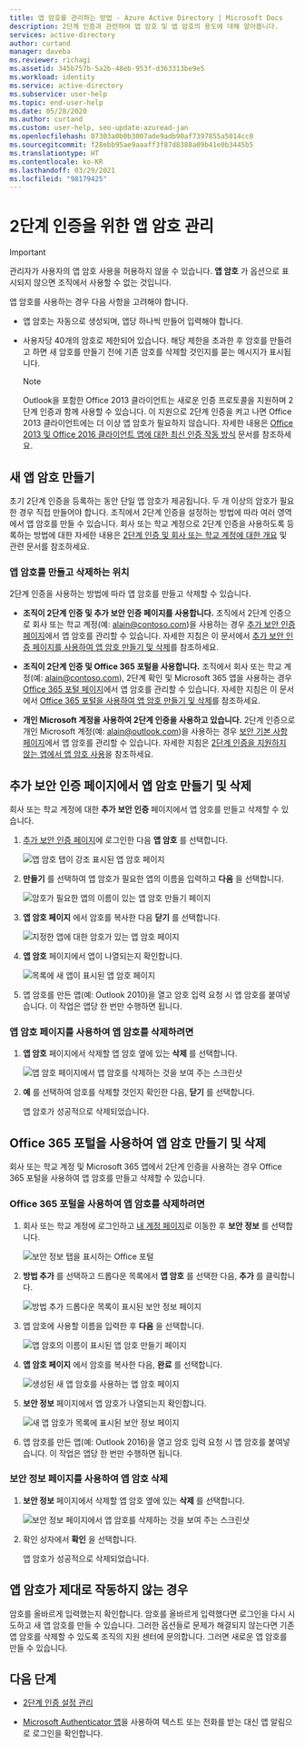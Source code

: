 ```yaml
---
title: 앱 암호를 관리하는 방법 - Azure Active Directory | Microsoft Docs
description: 2단계 인증과 관련하여 앱 암호 및 앱 암호의 용도에 대해 알아봅니다.
services: active-directory
author: curtand
manager: daveba
ms.reviewer: richagi
ms.assetid: 345b757b-5a2b-48eb-953f-d363313be9e5
ms.workload: identity
ms.service: active-directory
ms.subservice: user-help
ms.topic: end-user-help
ms.date: 05/28/2020
ms.author: curtand
ms.custom: user-help, seo-update-azuread-jan
ms.openlocfilehash: 07303a0b0b3007ade9adb90af7397855a5014cc0
ms.sourcegitcommit: f28ebb95ae9aaaff3f87d8388a09b41e0b3445b5
ms.translationtype: HT
ms.contentlocale: ko-KR
ms.lasthandoff: 03/29/2021
ms.locfileid: "98179425"
---
```

# <a name="manage-app-passwords-for-two-step-verification"></a>2단계 인증을 위한 앱 암호 관리

> [!Important]
>관리자가 사용자의 앱 암호 사용을 허용하지 않을 수 있습니다. **앱 암호** 가 옵션으로 표시되지 않으면 조직에서 사용할 수 없는 것입니다.

앱 암호를 사용하는 경우 다음 사항을 고려해야 합니다.

- 앱 암호는 자동으로 생성되며, 앱당 하나씩 만들어 입력해야 합니다.

- 사용자당 40개의 암호로 제한되어 있습니다. 해당 제한을 초과한 후 암호를 만들려고 하면 새 암호를 만들기 전에 기존 암호를 삭제할 것인지를 묻는 메시지가 표시됩니다.

    >[!Note]
    >Outlook을 포함한 Office 2013 클라이언트는 새로운 인증 프로토콜을 지원하며 2단계 인증과 함께 사용할 수 있습니다. 이 지원으로 2단계 인증을 켜고 나면 Office 2013 클라이언트에는 더 이상 앱 암호가 필요하지 않습니다. 자세한 내용은 [Office 2013 및 Office 2016 클라이언트 앱에 대한 최신 인증 작동 방식](https://support.office.com/article/how-modern-authentication-works-for-office-2013-and-office-2016-client-apps-e4c45989-4b1a-462e-a81b-2a13191cf517) 문서를 참조하세요.

## <a name="create-new-app-passwords"></a>새 앱 암호 만들기

초기 2단계 인증을 등록하는 동안 단일 앱 암호가 제공됩니다. 두 개 이상의 암호가 필요한 경우 직접 만들어야 합니다. 조직에서 2단계 인증을 설정하는 방법에 따라 여러 영역에서 앱 암호를 만들 수 있습니다. 회사 또는 학교 계정으로 2단계 인증을 사용하도록 등록하는 방법에 대한 자세한 내용은 [2단계 인증 및 회사 또는 학교 계정에 대한 개요](multi-factor-authentication-end-user-first-time.md) 및 관련 문서를 참조하세요.

### <a name="where-to-create-and-delete-your-app-passwords"></a>앱 암호를 만들고 삭제하는 위치

2단계 인증을 사용하는 방법에 따라 앱 암호를 만들고 삭제할 수 있습니다.

- **조직이 2단계 인증 및 추가 보안 인증 페이지를 사용합니다.** 조직에서 2단계 인증으로 회사 또는 학교 계정(예: alain@contoso.com)을 사용하는 경우 [추가 보안 인증 페이지](https://account.activedirectory.windowsazure.com/Proofup.aspx)에서 앱 암호를 관리할 수 있습니다. 자세한 지침은 이 문서에서 [추가 보안 인증 페이지를 사용하여 앱 암호 만들기 및 삭제](#create-and-delete-app-passwords-from-the-additional-security-verification-page)를 참조하세요.

- **조직이 2단계 인증 및 Office 365 포털을 사용합니다.** 조직에서 회사 또는 학교 계정(예: alain@contoso.com), 2단계 확인 및 Microsoft 365 앱을 사용하는 경우 [Office 365 포털 페이지](https://www.office.com)에서 앱 암호를 관리할 수 있습니다. 자세한 지침은 이 문서에서 [Office 365 포털을 사용하여 앱 암호 만들기 및 삭제](#create-and-delete-app-passwords-using-the-office-365-portal)를 참조하세요.

- **개인 Microsoft 계정을 사용하여 2단계 인증을 사용하고 있습니다.** 2단계 인증으로 개인 Microsoft 계정(예: alain@outlook.com)을 사용하는 경우 [보안 기본 사항 페이지](https://account.microsoft.com/security/)에서 앱 암호를 관리할 수 있습니다. 자세한 지침은 [2단계 인증을 지원하지 않는 앱에서 앱 암호 사용](https://support.microsoft.com/help/12409/microsoft-account-app-passwords-and-two-step-verification)을 참조하세요.

## <a name="create-and-delete-app-passwords-from-the-additional-security-verification-page"></a>추가 보안 인증 페이지에서 앱 암호 만들기 및 삭제

회사 또는 학교 계정에 대한 **추가 보안 인증** 페이지에서 앱 암호를 만들고 삭제할 수 있습니다.

1. [추가 보안 인증 페이지](https://account.activedirectory.windowsazure.com/Proofup.aspx)에 로그인한 다음 **앱 암호** 를 선택합니다.

    ![앱 암호 탭이 강조 표시된 앱 암호 페이지](media/multi-factor-authentication-end-user-app-passwords/mfa-app-passwords-page.png)

2. **만들기** 를 선택하여 앱 암호가 필요한 앱의 이름을 입력하고 **다음** 을 선택합니다.

    ![암호가 필요한 앱의 이름이 있는 앱 암호 만들기 페이지](media/multi-factor-authentication-end-user-app-passwords/mfa-create-app-password-page.png)

3. **앱 암호 페이지** 에서 암호를 복사한 다음 **닫기** 를 선택합니다.

    ![지정한 앱에 대한 암호가 있는 앱 암호 페이지](media/multi-factor-authentication-end-user-app-passwords/mfa-your-app-password-page.png)

4. **앱 암호** 페이지에서 앱이 나열되는지 확인합니다.

    ![목록에 새 앱이 표시된 앱 암호 페이지](media/multi-factor-authentication-end-user-app-passwords/mfa-app-passwords-page-with-new-password.png)  

5. 앱 암호를 만든 앱(예: Outlook 2010)을 열고 암호 입력 요청 시 앱 암호를 붙여넣습니다. 이 작업은 앱당 한 번만 수행하면 됩니다.

### <a name="to-delete-an-app-password-using-the-app-passwords-page"></a>앱 암호 페이지를 사용하여 앱 암호를 삭제하려면

1. **앱 암호** 페이지에서 삭제할 앱 암호 옆에 있는 **삭제** 를 선택합니다.

   ![앱 암호 페이지에서 앱 암호를 삭제하는 것을 보여 주는 스크린샷](media/multi-factor-authentication-end-user-app-passwords/mfa-app-passwords-page-delete.png)

2. **예** 를 선택하여 암호를 삭제할 것인지 확인한 다음, **닫기** 를 선택합니다.

    앱 암호가 성공적으로 삭제되었습니다.

## <a name="create-and-delete-app-passwords-using-the-office-365-portal"></a>Office 365 포털을 사용하여 앱 암호 만들기 및 삭제

회사 또는 학교 계정 및 Microsoft 365 앱에서 2단계 인증을 사용하는 경우 Office 365 포털을 사용하여 앱 암호를 만들고 삭제할 수 있습니다.

### <a name="to-create-app-passwords-using-the-office-365-portal"></a>Office 365 포털을 사용하여 앱 암호를 삭제하려면

1. 회사 또는 학교 계정에 로그인하고 [내 계정 페이지](https://myaccount.microsoft.com)로 이동한 후 **보안 정보** 를 선택합니다.

    ![보안 정보 탭을 표시하는 Office 포털](media/multi-factor-authentication-end-user-app-passwords/mfa-security-info.png)

2. **방법 추가** 를 선택하고 드롭다운 목록에서 **앱 암호** 를 선택한 다음, **추가** 를 클릭합니다.

    ![방법 추가 드롭다운 목록이 표시된 보안 정보 페이지](media/multi-factor-authentication-end-user-app-passwords/mfa-add-method.png)

3. 앱 암호에 사용할 이름을 입력한 후 **다음** 을 선택합니다.

    ![앱 암호의 이름이 표시된 앱 암호 만들기 페이지](media/multi-factor-authentication-end-user-app-passwords/mfa-enter-app-password-name.png)

4. **앱 암호 페이지** 에서 암호를 복사한 다음, **완료** 를 선택합니다.

    ![생성된 새 앱 암호를 사용하는 앱 암호 페이지](media/multi-factor-authentication-end-user-app-passwords/mfa-copy-app-password.png)

5. **보안 정보** 페이지에서 앱 암호가 나열되는지 확인합니다.

    ![새 앱 암호가 목록에 표시된 보안 정보 페이지](media/multi-factor-authentication-end-user-app-passwords/mfa-verify-app-password.png)  

6. 앱 암호를 만든 앱(예: Outlook 2016)을 열고 암호 입력 요청 시 앱 암호를 붙여넣습니다. 이 작업은 앱당 한 번만 수행하면 됩니다.

### <a name="to-delete-app-passwords-using-the-security-info-page"></a>보안 정보 페이지를 사용하여 앱 암호 삭제

1. **보안 정보** 페이지에서 삭제할 앱 암호 옆에 있는 **삭제** 를 선택합니다.

   ![보안 정보 페이지에서 앱 암호를 삭제하는 것을 보여 주는 스크린샷](media/multi-factor-authentication-end-user-app-passwords/mfa-delete-app-password.png)

2. 확인 상자에서 **확인** 을 선택합니다.

    앱 암호가 성공적으로 삭제되었습니다.

## <a name="if-your-app-passwords-arent-working-properly"></a>앱 암호가 제대로 작동하지 않는 경우

암호를 올바르게 입력했는지 확인합니다. 암호를 올바르게 입력했다면 로그인을 다시 시도하고 새 앱 암호를 만들 수 있습니다. 그러한 옵션들로 문제가 해결되지 않는다면 기존 앱 암호를 삭제할 수 있도록 조직의 지원 센터에 문의합니다. 그러면 새로운 앱 암호를 만들 수 있습니다.

## <a name="next-steps"></a>다음 단계

- [2단계 인증 설정 관리](multi-factor-authentication-end-user-manage-settings.md)

- [Microsoft Authenticator 앱](user-help-auth-app-download-install.md)을 사용하여 텍스트 또는 전화를 받는 대신 앱 알림으로 로그인을 확인합니다.
